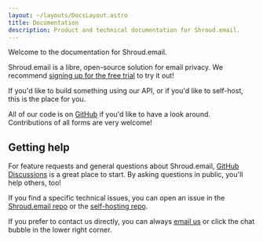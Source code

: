 ```yaml
---
layout: ~/layouts/DocsLayout.astro
title: Documentation
description: Product and technical documentation for Shroud.email.
---
```


Welcome to the documentation for Shroud.email.

Shroud.email is a libre, open-source solution for email privacy. We recommend 
[signing up for the free trial](https://app.shroud.email/users/register) to try it out!

If you'd like to build something using our API, or if you'd like to self-host, this is the place for you.

All of our code is on [GitHub](https://github.com/Shroud-email/shroud.email) if you'd like to have a look around.
Contributions of all forms are very welcome!


## Getting help

For feature requests and general questions about Shroud.email, [GitHub Discussions](https://github.com/Shroud-email/shroud.email/discussions/categories/q-a) is a great place to start. By asking questions in public, you'll help others, too!

If you find a specific technical issues, you can open an issue in the [Shroud.email repo](https://github.com/Shroud-email/shroud.email) or the [self-hosting repo](https://github.com/Shroud-email/hosting).

If you prefer to contact us directly, you can always [email us](mailto:contact@shroud.email) or click the chat bubble in the lower right corner.
